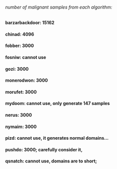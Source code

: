
###### number of malignant samples from each algorithm:

#### barzarbackdoor: 15162
#### chinad: 4096
#### fobber: 3000
#### fosniw: cannot use
#### gozi: 3000
#### monerodwon: 3000
#### morufet: 3000
#### mydoom: cannot use, only generate 147 samples
#### nerus: 3000
#### nymaim: 3000
#### pizd: cannot use, it  generates normal domains...
#### pushdo: 3000;    carefully consider it,
#### qsnatch: cannot use,  domains are to short;
